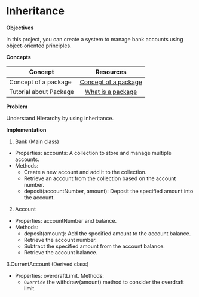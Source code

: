 # Inheritance


**Objectives**

In this project, you can create a system to manage bank accounts using object-oriented principles.

**Concepts**

| Concept   |      Resources      |
|----------|:-------------:|
|Concept of a package |  [Concept of a package ](https://github.com/nourabyte/high-level-language/blob/main/resources/what-is-a-package.md) |
|Tutorial about Package      |    [What is a package](https://www.youtube.com/watch?v=Bua6LQO2vQ8)  |


**Problem**

Understand Hierarchy by using inheritance.


**Implementation**
1. Bank (Main class)
* Properties: accounts: A collection to store and manage multiple accounts. 
* Methods:
  * Create a new account and add it to the collection.
  * Retrieve an account from the collection based on the account number.
  * deposit(accountNumber, amount): Deposit the specified amount into the account.
2. Account
* Properties: accountNumber and balance.
* Methods:
  * deposit(amount): Add the specified amount to the account balance.
  * Retrieve the account number.
  * Subtract the specified amount from the account balance.
  * Retrieve the account balance.
    
3.CurrentAccount (Derived class)
* Properties: overdraftLimit.
Methods:
  * `Override` the withdraw(amount) method to consider the overdraft limit.



```Java


```

